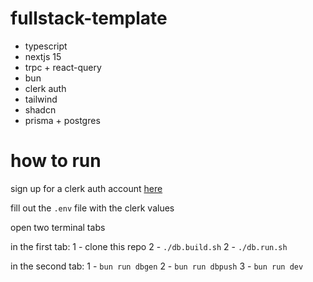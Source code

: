 # fullstack-template

- typescript
- nextjs 15
- trpc + react-query
- bun
- clerk auth
- tailwind
- shadcn
- prisma + postgres

# how to run

sign up for a clerk auth account [here](https://clerk.dev)

fill out the `.env` file with the clerk values

open two terminal tabs

in the first tab:
1 - clone this repo
2 - `./db.build.sh`
2 - `./db.run.sh`

in the second tab:
1 - `bun run dbgen`
2 - `bun run dbpush`
3 - `bun run dev`
